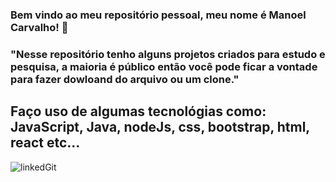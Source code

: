 ### Bem vindo ao meu repositório pessoal, meu nome é Manoel Carvalho! 🙂
### "Nesse repositório tenho alguns projetos criados para estudo e pesquisa, a maioria é público então você pode ficar a vontade para fazer dowloand do arquivo ou um clone."

##  Faço uso de algumas tecnológias como: JavaScript, Java, nodeJs, css, bootstrap, html, react etc... 



![linkedGit](https://user-images.githubusercontent.com/86269957/183229628-fb93dbaf-cca8-4fa6-b2dc-97fcc1303f66.jpg)





